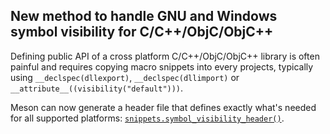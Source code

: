 ## New method to handle GNU and Windows symbol visibility for C/C++/ObjC/ObjC++

Defining public API of a cross platform C/C++/ObjC/ObjC++ library is often
painful and requires copying macro snippets into every projects, typically using
`__declspec(dllexport)`, `__declspec(dllimport)` or
`__attribute__((visibility("default")))`.

Meson can now generate a header file that defines exactly what's needed for
all supported platforms:
[`snippets.symbol_visibility_header()`](Snippets-module.md#symbol_visibility_header).
